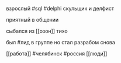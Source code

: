 взрослый
#sql #delphi
скульщик и делфист

приятный в общении

сыбался из  [[озон]] тихо

был #лид в группе но стал разрабом снова

[[работа]]
#челябинск #россия 
[[люди]]
